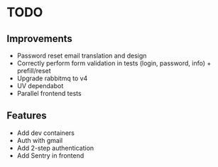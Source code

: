 # TODO

## Improvements

- Password reset email translation and design
- Correctly perform form validation in tests (login, password, info) + prefill/reset
- Upgrade rabbitmq to v4
- UV dependabot
- Parallel frontend tests

## Features

- Add dev containers
- Auth with gmail
- Add 2-step authentication
- Add Sentry in frontend
